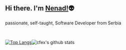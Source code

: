 ## Hi there. I'm [Nenad!](https://cfex.github.io/portfolio/):alien:

passionate, self-taught, Software Developer from Serbia

<br>

[![Top Langs](https://github-readme-stats.vercel.app/api/top-langs/?username=cfex&layout=compact&theme=gotham)](https://github.com/cfex/github-readme-stats)![cfex's github stats](https://github-readme-stats.vercel.app/api?username=cfex&show_icons=true&theme=gotham)
